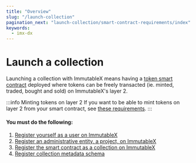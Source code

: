 ```yaml
---
title: "Overview"
slug: "/launch-collection"
pagination_next: "launch-collection/smart-contract-requirements/index"
keywords:
  - imx-dx
---
```


# Launch a collection

Launching a collection with ImmutableX means having a [token smart contract](https://docs.openzeppelin.com/contracts/4.x/tokens) deployed where tokens can be freely transacted (ie. minted, traded, bought and sold) on ImmutableX's layer 2.

:::info Minting tokens on layer 2
If you want to be able to mint tokens on layer 2 from your smart contract, see [these requirements](../smart-contract-requirements/index.md).
:::

#### You must do the following:
1. [Register yourself as a user on ImmutableX](../register-as-user/index.md)
2. [Register an administrative entity, a project, on ImmutableX](../register-project/index.mdx)
3. [Register the smart contract as a collection on ImmutableX](../register-collection/index.mdx)
4. [Register collection metadata schema](../register-metadata-schema/index.md)
